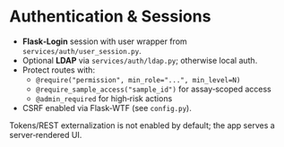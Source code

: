 # Authentication & Sessions

- **Flask‑Login** session with user wrapper from `services/auth/user_session.py`.
- Optional **LDAP** via `services/auth/ldap.py`; otherwise local auth.
- Protect routes with:
  - `@require("permission", min_role="...", min_level=N)`
  - `@require_sample_access("sample_id")` for assay‑scoped access
  - `@admin_required` for high‑risk actions
- CSRF enabled via Flask‑WTF (see `config.py`).

Tokens/REST externalization is not enabled by default; the app serves a server‑rendered UI.
